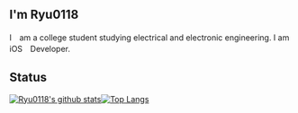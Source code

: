 ## I'm Ryu0118
I　am a college student studying electrical and electronic engineering.
I am iOS　Developer.
## Status
[![Ryu0118's github stats](https://github-profile-summary-cards.vercel.app/api/cards/profile-details?username=Ryu0118&theme=dracula)](https://github.com/Ryu0118)[![Top Langs](https://github-readme-stats.vercel.app/api/top-langs/?username=Ryu0118&layout=compact)](https://github.com/Ryu0118)
<!---
Ryu0118/Ryu0118 is a ✨ special ✨ repository because its `README.md` (this file) appears on your GitHub profile.
You can click the Preview link to take a look at your changes.
--->
